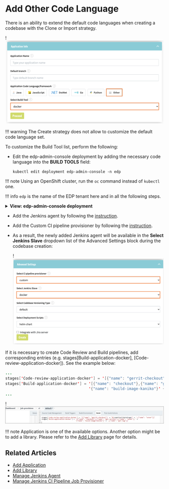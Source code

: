 # Add Other Code Language

There is an ability to extend the default code languages when creating a codebase with the Clone or Import strategy.

!![Other code language](../assets/operator-guide/ac_other_language.png "Other code language")

!!! warning
    The Create strategy does not allow to customize the default code language set.

To customize the Build Tool list, perform the following:

*  Edit the edp-admin-console deployment by adding the necessary code language into the **BUILD TOOLS** field:

       kubectl edit deployment edp-admin-console -n edp

  !!! note
      Using an OpenShift cluster, run the `oc` command instead of `kubectl` one.


  !!! info
      `edp` is the name of the EDP tenant here and in all the following steps.

  <details>
  <summary><b>View: edp-admin-console deployment</b></summary>

```yaml
...
spec:
  containers:
  - env:
    ...
    - name: BUILD_TOOLS
      value: docker # List of custom build tools in Admin Console, e.g. 'docker,helm';
    ...
...
```
  </details>

* Add the Jenkins agent by following the [instruction](../operator-guide/add-jenkins-agent.md).

* Add the Custom CI pipeline provisioner by following the [instruction](../operator-guide/manage-jenkins-ci-job-provision.md).

* As a result, the newly added Jenkins agent will be available in the **Select Jenkins Slave** dropdown list of the
Advanced Settings block during the codebase creation:

  !![Advanced settings](../assets/operator-guide/ac_jenkins_agent.png "Advanced settings")

If it is necessary to create Code Review and Build pipelines, add corresponding entries (e.g. stages[Build-application-docker], [Code-review-application-docker]). See the example below:

```java
...
stages['Code-review-application-docker'] = '[{"name": "gerrit-checkout"}' + "${commitValidateStage}" + ',{"name": "sonar"}]'
stages['Build-application-docker'] = '[{"name": "checkout"},{"name": "get-version"},{"name": "sonar"},' +
                                     '{"name": "build-image-kaniko"}' + ',{"name": "git-tag"}]'
...
```

  !![Jenkins job provisioner](../assets/operator-guide/ac-jenkins-provisioner.png "Jenkins job provisioner")

!!! note
    Application is one of the available options. Another option might be to add a library. Please refer to the [Add Library](../user-guide/add-library.md) page for details.

## Related Articles

* [Add Application](../user-guide/add-application.md)
* [Add Library](../user-guide/add-library.md)
* [Manage Jenkins Agent](../operator-guide/add-jenkins-agent.md)
* [Manage Jenkins CI Pipeline Job Provisioner](manage-jenkins-ci-job-provision.md)

